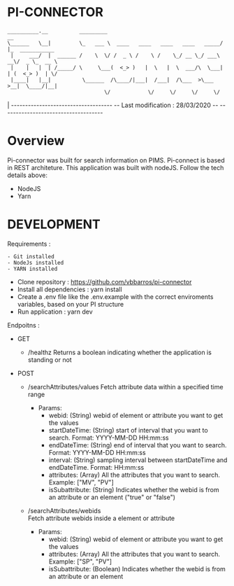 # PI-CONNECTOR

    __________.__          _________                                     __                
    \______   \__|         \_   ___ \  ____   ____   ____   ____   _____/  |_  ___________ 
     |     ___/  |  ______ /    \  \/ /  _ \ /    \ /    \_/ __ \_/ ___\   __\/  _ \_  __ \
     |    |   |  | /_____/ \     \___(  <_> )   |  \   |  \  ___/\  \___|  | (  <_> )  | \/
     |____|   |__|          \______  /\____/|___|  /___|  /\___  >\___  >__|  \____/|__|   
                                   \/            \/     \/     \/     \/                  

|
    ------------------------------------
    -- Last modification : 28/03/2020 --
    ------------------------------------
# Overview
Pi-connector was built for search information on PIMS. Pi-connect is based in REST architeture.
This application was built with nodeJS. Follow the tech details above:

* NodeJS
* Yarn

# DEVELOPMENT
Requirements : 

    - Git installed
    - NodeJs installed
    - YARN installed

* Clone repository : https://github.com/vbbarros/pi-connector
* Install all dependencies : yarn install
* Create a .env file like the .env.example with the correct enviroments variables, based on your PI structure
* Run application : yarn dev

Endpoitns :

 - GET
    * /healthz
        Returns a boolean indicating whether the application is standing or not

 - POST
    * /searchAttributes/values
        Fetch attribute data within a specified time range
        - Params:
            - webid: (String) webid of element or attribute you want to get the values
            - startDateTime: (String) start of interval that you want to search. Format: YYYY-MM-DD HH:mm:ss
            - endDateTime: (String) end of interval that you want to search. Format: YYYY-MM-DD HH:mm:ss
            - interval: (String) sampling interval between startDateTime and endDateTime. Format: HH:mm:ss
            - attributes: (Array) All the attributes that you want to search. Example: ["MV", "PV"]
            - isSubattribute: (String) Indicates whether the webid is from an attribute or an element ("true" or "false")

    * /searchAttributes/webids        
        Fetch attribute webids inside a element or attribute
        - Params:
            - webid: (String) webid of element or attribute you want to get the values
            - attributes: (Array) All the attributes that you want to search. Example: ["SP", "PV"]
            - isSubattribute: (Boolean) Indicates whether the webid is from an attribute or an element
